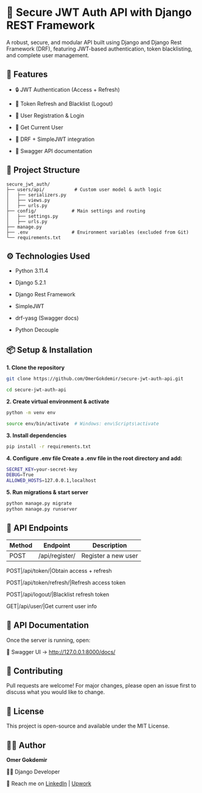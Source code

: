 # 🔐 Secure JWT Auth API with Django REST Framework

A robust, secure, and modular API built using Django and Django Rest Framework (DRF), featuring JWT-based authentication, token blacklisting, and complete user management.

## 🚀 Features

* 🔒 JWT Authentication (Access + Refresh)

* 🔄 Token Refresh and Blacklist (Logout)

* 🧽 User Registration & Login

* 👤 Get Current User

* 🧪 DRF + SimpleJWT integration

* 📁 Swagger API documentation

## 📁 Project Structure

```
secure_jwt_auth/
├── users/api/           # Custom user model & auth logic
│   ├── serializers.py
│   ├── views.py
│   ├── urls.py
├── config/             # Main settings and routing
│   ├── settings.py
│   ├── urls.py
├── manage.py
├── .env                # Environment variables (excluded from Git)
└── requirements.txt
```

## ⚙️ Technologies Used

* Python 3.11.4

* Django 5.2.1

* Django Rest Framework

* SimpleJWT

* drf-yasg (Swagger docs)

* Python Decouple

## 📦 Setup & Installation

**1. Clone the repository**
```bash
git clone https://github.com/OmerGokdemir/secure-jwt-auth-api.git

cd secure-jwt-auth-api
```

**2. Create virtual environment & activate**
```bash
python -m venv env

source env/bin/activate  # Windows: env\Scripts\activate
```
**3. Install dependencies**
```bash
pip install -r requirements.txt
```

**4. Configure .env file Create a .env file in the root directory and add:**
```bash
SECRET_KEY=your-secret-key
DEBUG=True
ALLOWED_HOSTS=127.0.0.1,localhost
```
**5. Run migrations & start server**
```bash
python manage.py migrate
python manage.py runserver
```

## 🔐 API Endpoints

Method | Endpoint | Description
------ | -------- | -----------
POST|/api/register/|Register a new user

POST|/api/token/|Obtain access + refresh

POST|/api/token/refresh/|Refresh access token

POST|/api/logout/|Blacklist refresh token

GET|/api/user/|Get current user info

## 📘 API Documentation

Once the server is running, open:

🧪 Swagger UI → http://127.0.0.1:8000/docs/



## 🤝 Contributing

Pull requests are welcome! For major changes, please open an issue first to discuss what you would like to change.


## 📄 License

This project is open-source and available under the MIT License.


## 🙇‍♂️ Author

**Omer Gokdemir**

🧑‍💻 Django Developer

📩 Reach me on [LinkedIn](https://www.linkedin.com/in/omer-gokdemir/) | [Upwork](https://www.upwork.com/freelancers/~01cf80f9e22cf120e3)

